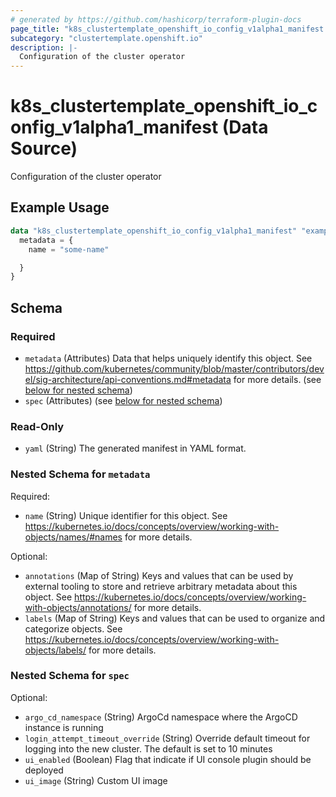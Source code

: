 ```yaml
---
# generated by https://github.com/hashicorp/terraform-plugin-docs
page_title: "k8s_clustertemplate_openshift_io_config_v1alpha1_manifest Data Source - terraform-provider-k8s"
subcategory: "clustertemplate.openshift.io"
description: |-
  Configuration of the cluster operator
---
```


# k8s_clustertemplate_openshift_io_config_v1alpha1_manifest (Data Source)

Configuration of the cluster operator

## Example Usage

```terraform
data "k8s_clustertemplate_openshift_io_config_v1alpha1_manifest" "example" {
  metadata = {
    name = "some-name"

  }
}
```

<!-- schema generated by tfplugindocs -->
## Schema

### Required

- `metadata` (Attributes) Data that helps uniquely identify this object. See https://github.com/kubernetes/community/blob/master/contributors/devel/sig-architecture/api-conventions.md#metadata for more details. (see [below for nested schema](#nestedatt--metadata))
- `spec` (Attributes) (see [below for nested schema](#nestedatt--spec))

### Read-Only

- `yaml` (String) The generated manifest in YAML format.

<a id="nestedatt--metadata"></a>
### Nested Schema for `metadata`

Required:

- `name` (String) Unique identifier for this object. See https://kubernetes.io/docs/concepts/overview/working-with-objects/names/#names for more details.

Optional:

- `annotations` (Map of String) Keys and values that can be used by external tooling to store and retrieve arbitrary metadata about this object. See https://kubernetes.io/docs/concepts/overview/working-with-objects/annotations/ for more details.
- `labels` (Map of String) Keys and values that can be used to organize and categorize objects. See https://kubernetes.io/docs/concepts/overview/working-with-objects/labels/ for more details.


<a id="nestedatt--spec"></a>
### Nested Schema for `spec`

Optional:

- `argo_cd_namespace` (String) ArgoCd namespace where the ArgoCD instance is running
- `login_attempt_timeout_override` (String) Override default timeout for logging into the new cluster. The default is set to 10 minutes
- `ui_enabled` (Boolean) Flag that indicate if UI console plugin should be deployed
- `ui_image` (String) Custom UI image

